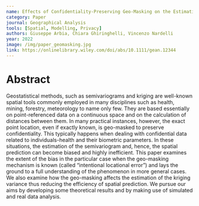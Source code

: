 ```yaml
---
name: Effects of Confidentiality‐Preserving Geo‐Masking on the Estimation of Semivariogram and of the Kriging Variance
category: Paper
journal: Geographical Analysis
tools: [Spatial, Modelling, Privacy]
authors: Giuseppe Arbia, Chiara Ghiringhelli, Vincenzo Nardelli
year: 2022
image: /img/paper_geomasking.jpg
link: https://onlinelibrary.wiley.com/doi/abs/10.1111/gean.12344
---
```


# Abstract
Geostatistical methods, such as semivariograms and kriging are well-known spatial tools commonly employed in many disciplines such as health, mining, forestry, meteorology to name only few. They are based essentially on point-referenced data on a continuous space and on the calculation of distances between them. In many practical instances, however, the exact point location, even if exactly known, is geo-masked to preserve confidentiality. This typically happens when dealing with confidential data related to individuals-health and their biometric parameters. In these situations, the estimation of the semivariogram and, hence, the spatial prediction can become biased and highly inefficient. This paper examines the extent of the bias in the particular case when the geo-masking mechanism is known (called “intentional locational error”) and lays the ground to a full understanding of the phenomenon in more general cases. We also examine how the geo-masking affects the estimation of the kriging variance thus reducing the efficiency of spatial prediction. We pursue our aims by developing some theoretical results and by making use of simulated and real data analysis.

